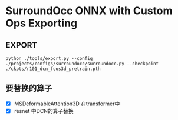 # SurroundOcc ONNX with Custom Ops Exporting 
## EXPORT
```
python ./tools/export.py --config ./projects/configs/surroundocc/surroundocc.py --checkpoint ./ckpts/r101_dcn_fcos3d_pretrain.pth
```

## 要替换的算子
- [x] MSDeformableAttention3D 在transformer中
- [x] resnet 中DCN的算子替换